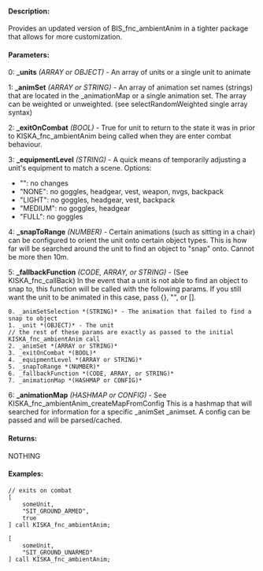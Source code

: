 #### Description:
Provides an updated version of BIS_fnc_ambientAnim in a tighter package that allows for more customization.

#### Parameters:
0: **_units** *(ARRAY or OBJECT)* - An array of units or a single unit to animate

1: **_animSet** *(ARRAY or STRING)* - An array of animation set names (strings) that are located in the_animationMap or a single animation set. The array can be weighted or unweighted.(see selectRandomWeighted single array syntax)

2: **_exitOnCombat** *(BOOL)* - True for unit to return to the state it was in prior toKISKA_fnc_ambientAnim being called when they are enter combat behaviour.

3: **_equipmentLevel** *(STRING)* - A quick means of temporarily adjusting a unit's equipmentto match a scene. Options:- "": no changes- "NONE": no goggles, headgear, vest, weapon, nvgs, backpack- "LIGHT": no goggles, headgear, vest, backpack- "MEDIUM": no goggles, headgear- "FULL": no goggles

4: **_snapToRange** *(NUMBER)* - Certain animations (such as sitting in a chair) canbe configured to orient the unit onto certain object types. This is how farwill be searched around the unit to find an object to "snap" onto. Cannot be more then 10m.

5: **_fallbackFunction** *(CODE, ARRAY, or STRING)* - (See KISKA_fnc_callBack) In the event thata unit is not able to find an object to snap to, this function will be called with thefollowing params. If you still want the unit to be animated in this case, pass {}, "", or [].
    0. _animSetSelection *(STRING)* - The animation that failed to find a snap to object
    1. _unit *(OBJECT)* - The unit
    // the rest of these params are exactly as passed to the initial KISKA_fnc_ambientAnim call
    2. _animSet *(ARRAY or STRING)*
    3. _exitOnCombat *(BOOL)*
    4. _equipmentLevel *(ARRAY or STRING)*
    5. _snapToRange *(NUMBER)*
    6. _fallbackFunction *(CODE, ARRAY, or STRING)*
    7. _animationMap *(HASHMAP or CONFIG)*

6: **_animationMap** *(HASHMAP or CONFIG)* - See KISKA_fnc_ambientAnim_createMapFromConfigThis is a hashmap that will searched for information for a specific _animSet_animset. A config can be passed and will be parsed/cached.

#### Returns:
NOTHING

#### Examples:
```sqf
// exits on combat
[
    someUnit,
    "SIT_GROUND_ARMED",
    true
] call KISKA_fnc_ambientAnim;
```
```sqf
[
    someUnit,
    "SIT_GROUND_UNARMED"
] call KISKA_fnc_ambientAnim;
```

